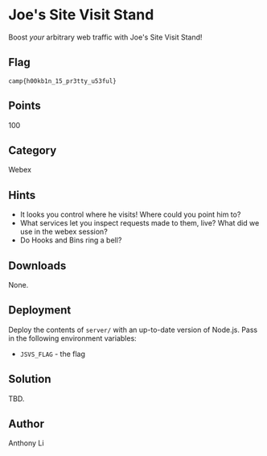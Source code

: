 # Joe's Site Visit Stand
Boost <em>your</em> arbitrary web traffic with Joe's Site Visit Stand! 

## Flag
```
camp{h00kb1n_15_pr3tty_u53ful}
```

## Points
100

## Category
Webex

## Hints
* It looks you control where he visits! Where could you point him to?
* What services let you inspect requests made to them, live? What did we use in the webex session?
* Do Hooks and Bins ring a bell?

## Downloads
None.

## Deployment
Deploy the contents of `server/` with an up-to-date version of Node.js. Pass in the following environment variables:
* `JSVS_FLAG` - the flag

## Solution
TBD.

## Author
Anthony Li
